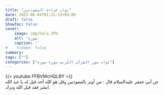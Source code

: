 ```yaml
---
title: "ثواب قراءة المعوذتين"
date: 2023-06-04T01:21:13+03:00
draft: false
ShowToc: False
cover:
    image: img/hala.JPG
    alt: 'صورة'
    caption: ''
#    hidden: false
summary: 
tags: [""]
categories: ["ثواب سور القرآن الكريم سورة سورة"]
---
```

{{< youtube FFBVMcHQLBY >}} 
<br>
عن أبي جعفر عليه‌السلام قال : من أوتر بالمعوذتين وقل هو الله
أحد قيل له يا عبد الله ابشر فقد قبل الله وترك.

